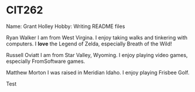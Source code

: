 # CIT262

Name: Grant Holley
Hobby: Writing README files

Ryan Walker
I am from West Virgina. I enjoy taking walks and tinkering with computers. I **love** the Legend of Zelda, especially Breath of the Wild! 

Russell Oviatt
I am from Star Valley, Wyoming. I enjoy playing video games, especially FromSoftware games.

Matthew Morton
I was raised in Meridian Idaho. I enjoy playing Frisbee Golf.

Test